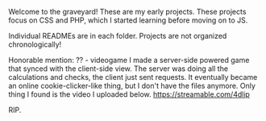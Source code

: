 Welcome to the graveyard!
These are my early projects.
These projects focus on CSS and PHP, which I started learning before moving on to JS.

Individual READMEs are in each folder.
Projects are not organized chronologically!

Honorable mention:
?? - videogame
I made a server-side powered game that synced with the client-side view.
The server was doing all the calculations and checks, the client just sent requests.
It eventually became an online cookie-clicker-like thing, but I don't have the files anymore. Only thing I found is the video I uploaded below.
https://streamable.com/4dlip

RIP.
